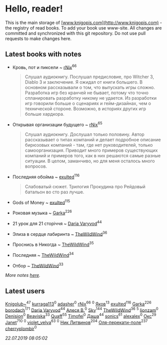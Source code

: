 # Hello, reader!
This is the main storage of [www.knigopis.com](http://www.knigopis.com) - the registry of read books.
To add your book use www-site. All changes are committed and synchronized with this git repository.
Do not use pull requests to make changes here.


## Latest books with notes
* Кровь, пот и пиксели ~ [rNix](users/227/22742452-yandex)<sup>66</sup>
    > Слушал аудиокнигу. Послушал предисловие, про Witcher 3, Diablo 3 и заключение. Я ожидал от книги большего. В основном рассказывали о том, что выпускать игры сложно. Разработка игр без кранчей не бывает, потому что точно спланировать разработку никому не удается. Из разработки игр говорили больше о сценариях и гейм-дизайнах, чем о технической стороне. Возможно, в историях других игр больше хардкора.

* Открывая организации будущего ~ [rNix](users/227/22742452-yandex)<sup>65</sup>
    > Слушал аудиокнигу. Дослушал только половину. Автор рассказывает о типах компаний и делает подробное описание бирюзовых компаний - там, где нет руководителей, только самоорганизация. Приводит много примеров существующих компаний и примеров того, как в них решаются самые разные ситуации. В целом, заманчиво, но для меня осталось много вопросов.

* Последняя обойма ~ [exulted](users/100/100599204551896265722-google)<sup>116</sup>
    > Слабоватый сюжет.  Трилогия Прокудина про Рейдовый батальон во сто раз лучше.

* Gods of Money ~ [exulted](users/100/100599204551896265722-google)<sup>115</sup>

* Роковая музыка ~ [Garka](users/115/115753719718250012620-google)<sup>226</sup>

* 21 урок для 21 сторіччя ~ [Daria Varyvod](users/829/829893410524253-facebook)<sup>44</sup>

* Элиза в сердце лабиринта ~ [TheWildWind](users/262/262062207519652-facebook)<sup>36</sup>

* Проснись в Никогда ~ [TheWildWind](users/262/262062207519652-facebook)<sup>35</sup>

* Последняя ~ [TheWildWind](users/262/262062207519652-facebook)<sup>34</sup>

* Отбор ~ [TheWildWind](users/262/262062207519652-facebook)<sup>33</sup>


_More notes [here](latest_books_with_notes.md)._


## Latest users
[Knigolub~](users/111/111878597279669641685-google)<sup>47</sup> 
[kurraga113](users/362/362572912-vkontakte)<sup>0</sup> 
[adasher](users/329/329912611-yandex)<sup>0</sup> 
[rNix](users/227/22742452-yandex)<sup>66</sup> 
[](users/413/413911429-vkontakte)<sup>0</sup> 
[Яков](users/117/117277044284589498872-google)<sup>13</sup> 
[exulted](users/100/100599204551896265722-google)<sup>116</sup> 
[Garka](users/115/115753719718250012620-google)<sup>226</sup> 
[borodach](users/157/15706320-vkontakte)<sup>171</sup> 
[Daria Varyvod](users/829/829893410524253-facebook)<sup>44</sup> 
[Алеся В.](users/106/106887989031244091582-googleplus)<sup>0</sup> 
[Sky](users/118/118049897850017649660-google)<sup>144</sup> 
[TheWildWind](users/262/262062207519652-facebook)<sup>36</sup> 
[](users/110/110931306939441771638-google)<sup>5</sup> 
[lionzam](users/288/28874284-vkontakte)<sup>0</sup> 
[Denision](users/105/105187106410967287777-google)<sup>0</sup> 
[Beaviska](users/102/10202544960024508-facebook)<sup>33</sup> 
[Quaff](users/122/12267158-vkontakte)<sup>55</sup> 
[Timofei](users/110/110891576791282096366-google)<sup>0</sup> 
[Даша](users/334/334696193054530347-mailru)<sup>44</sup> 
[sonics](users/588/5880221-vkontakte)<sup>61</sup> 
[alexalex](users/358/358903447-vkontakte)<sup>0</sup> 
[Окс](users/102/102536471289425216982-google)<sup>29</sup> 
[Janet](users/108/108113656204404967440-google)<sup>710</sup> 
[](users/156/156698528-vkontakte)<sup>0</sup> 
[violet_velva](users/116/116961712580551399099-google)<sup>63</sup> 
[](users/771/7717146768350199452-mailru)<sup>0</sup> 
[Ник Литвинов](users/241/241974816-vkontakte)<sup>204</sup> 
[Оля-перекати-поле](users/108/10848515355906827860-mailru)<sup>237</sup> 
[cherryplombir](users/202/202904827-vkontakte)<sup>0</sup> 


_22.07.2019 08:05:02_
